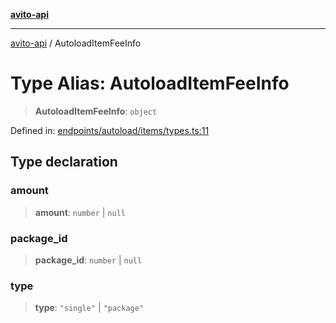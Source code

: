 [**avito-api**](../README.md)

***

[avito-api](../globals.md) / AutoloadItemFeeInfo

# Type Alias: AutoloadItemFeeInfo

> **AutoloadItemFeeInfo**: `object`

Defined in: [endpoints/autoload/items/types.ts:11](https://github.com/demark-pro/avito-api/blob/1d3612bd3d7031e3e6036c5c6752c6189cef9c8c/src/endpoints/autoload/items/types.ts#L11)

## Type declaration

### amount

> **amount**: `number` \| `null`

### package\_id

> **package\_id**: `number` \| `null`

### type

> **type**: `"single"` \| `"package"`
